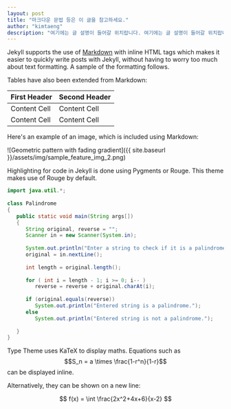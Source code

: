 ```yaml
---
layout: post
title: "마크다운 문법 등은 이 글을 참고하세요."
author: "kimtaeng"
description: "여기에는 글 설명이 들어갈 위치랍니다. 여기에는 글 설명이 들어갈 위치랍니다. 여기에는 글 설명이 들어갈 위치랍니다. "
---
```


Jekyll supports the use of [Markdown](http://daringfireball.net/projects/markdown/syntax) with inline HTML tags which makes it easier to quickly write posts with Jekyll, without having to worry too much about text formatting. A sample of the formatting follows.

Tables have also been extended from Markdown:

First Header  | Second Header
------------- | -------------
Content Cell  | Content Cell
Content Cell  | Content Cell

Here's an example of an image, which is included using Markdown:

![Geometric pattern with fading gradient]({{ site.baseurl }}/assets/img/sample_feature_img_2.png)

Highlighting for code in Jekyll is done using Pygments or Rouge. This theme makes use of Rouge by default.

```java
import java.util.*;
 
class Palindrome
{
   public static void main(String args[])
   {
      String original, reverse = "";
      Scanner in = new Scanner(System.in);
 
      System.out.println("Enter a string to check if it is a palindrome");
      original = in.nextLine();
 
      int length = original.length();
 
      for ( int i = length - 1; i >= 0; i-- )
         reverse = reverse + original.charAt(i);
 
      if (original.equals(reverse))
         System.out.println("Entered string is a palindrome.");
      else
         System.out.println("Entered string is not a palindrome.");
 
   }
}
```

Type Theme uses KaTeX to display maths. Equations such as $$S_n = a \times \frac{1-r^n}{1-r}$$ can be displayed inline.

Alternatively, they can be shown on a new line:

$$ f(x) = \int \frac{2x^2+4x+6}{x-2} $$
